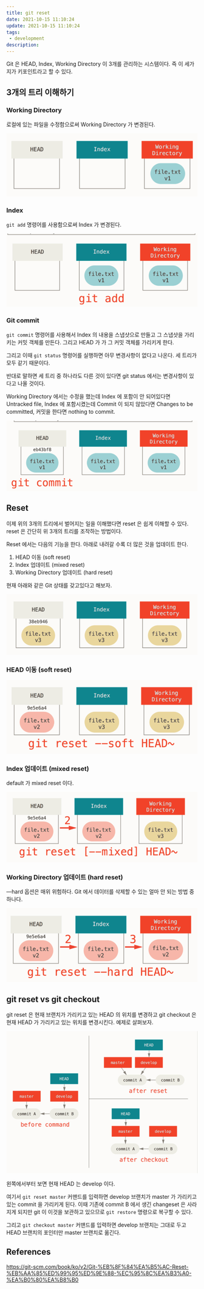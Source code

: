 ```yaml
---
title: git reset
date: 2021-10-15 11:10:24
update: 2021-10-15 11:10:24
tags:
 - development
description:
---
```


Git 은 HEAD, Index, Working Directory 이 3개를 관리하는 시스템이다. 즉 이 세가지가 키포인트라고 할 수 있다.

## 3개의 트리 이해하기

### Working Directory

로컬에 있는 파일을 수정함으로써 Working Directory 가 변경된다.

![](./1.png)

### Index

`git add` 명령어를 사용함으로써 Index 가 변경된다.

![](./2.png)

### Git commit

`git commit` 명령어를 사용해서 Index 의 내용을 스냅샷으로 만들고 그 스냅샷을 가리키는 커밋 객체를 만든다. 그리고 HEAD 가 가 그 커밋 객체를 가리키게 한다.

그리고 이때 `git status` 명령어를 실행하면 아무 변경사항이 없다고 나온다. 세 트리가 모두 같기 때문이다.

반대로 말하면 세 트리 중 하나라도 다른 것이 있다면 git status 에서는 변경사항이 있다고 나올 것이다.

Working Directory 에서는 수정을 했는데 Index 에 포함이 안 되어있다면 Untracked file, Index 에 포함시켰는데 Commit 이 되지 않았다면 Changes to be committed, 커밋을 한다면 nothing to commit.

![](./3.png)

## Reset

이제 위의 3개의 트리에서 벌어지는 일을 이해했다면 reset 은 쉽게 이해할 수 있다. reset 은 간단히 위 3개의 트리를 조작하는 방법이다.

Reset 에서는 다음의 기능을 한다. 아래로 내려갈 수록 더 많은 것을 업데이트 한다.

1. HEAD 이동 (soft reset)
2. Index 업데이트 (mixed reset)
3. Working Directory 업데이트 (hard reset)

현재 아래와 같은 Git 상태를 갖고있다고 해보자.

![](./4.png)

### HEAD 이동 (soft reset)

![](./5.png)

### Index 업데이트 (mixed reset)

default 가 mixed reset 이다.

![](./6.png)

### Working Directory 업데이트 (hard reset)

—hard 옵션은 매위 위험하다. Git 에서 데이터를 삭제할 수 있는 얼마 안 되는 방법 중 하나다.

![](./7.png)

## git reset vs git checkout

git reset 은 현재 브랜치가 가리키고 있는 HEAD 의 위치를 변경하고 git checkout 은 현재 HEAD 가 가리키고 있는 위치를 변경시킨다. 예제로 살펴보자.

![](./8.png)

왼쪽에서부터 보면 현재 HEAD 는 develop 이다.

여기서 `git reset master` 커맨드를 입력하면 develop 브랜치가 master 가 가리키고 있는 commit 을 가리키게 된다. 이때 기존에 commit B 에서 생긴 changeset 은 사라지게 되지만 git 이 이것을 보관하고 있으므로 `git restore` 명령으로 복구할 수 있다.

그리고 `git checkout master` 커맨드를 입력하면 develop 브랜치는 그대로 두고 HEAD 브랜치의 포인터만 master 브랜치로 옮긴다.

## References

https://git-scm.com/book/ko/v2/Git-%EB%8F%84%EA%B5%AC-Reset-%EB%AA%85%ED%99%95%ED%9E%88-%EC%95%8C%EA%B3%A0-%EA%B0%80%EA%B8%B0
